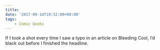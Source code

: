 ```yaml
---
title:
date: '2017-09-14T19:32:00+00:00'
tags:
    - Comic books
---
```


If I took a shot every time I saw a typo in an article on Bleeding Cool, I’d black out before I finished the headline.